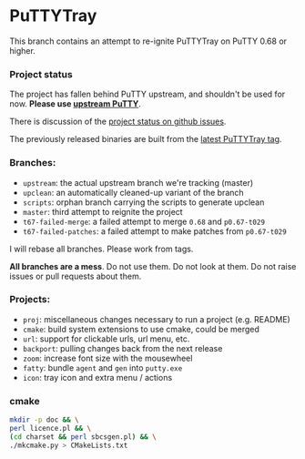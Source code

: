 # PuTTYTray

This branch contains an attempt to re-ignite PuTTYTray on PuTTY 0.68 or higher.

### Project status

The project has fallen behind PuTTY upstream, and shouldn't be used for now.
**Please use [upstream PuTTY](https://www.chiark.greenend.org.uk/~sgtatham/putty/latest.html)**.

There is discussion of the [project status on github issues](https://github.com/FauxFaux/PuTTYTray/issues/278).

The previously released binaries are built from the [latest PuTTYTray tag](https://github.com/FauxFaux/PuTTYTray/tree/p0.67-t029).

### Branches:

 * `upstream`: the actual upstream branch we're tracking (master)
 * `upclean`: an automatically cleaned-up variant of the branch
 * `scripts`: orphan branch carrying the scripts to generate upclean
 * `master`: third attempt to reignite the project
 * `t67-failed-merge`: a failed attempt to merge `0.68` and `p0.67-t029`
 * `t67-failed-patches`: a failed attempt to make patches from `p0.67-t029`

I will rebase all branches. Please work from tags.

**All branches are a mess**. Do not use them. Do not look at them.
Do not raise issues or pull requests about them.


### Projects:

 * `proj`: miscellaneous changes necessary to run a project (e.g. README)
 * `cmake`: build system extensions to use cmake, could be merged
 * `url`: support for clickable urls, url menu, etc.
 * `backport`: pulling changes back from the next release
 * `zoom`: increase font size with the mousewheel
 * `fatty`: bundle `agent` and `gen` into `putty.exe`
 * `icon`: tray icon and extra menu / actions


### cmake

```bash
mkdir -p doc && \
perl licence.pl && \
(cd charset && perl sbcsgen.pl) && \
./mkcmake.py > CMakeLists.txt
```
